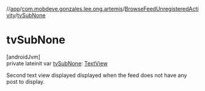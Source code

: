 //[app](../../../index.md)/[com.mobdeve.gonzales.lee.ong.artemis](../index.md)/[BrowseFeedUnregisteredActivity](index.md)/[tvSubNone](tv-sub-none.md)

# tvSubNone

[androidJvm]\
private lateinit var [tvSubNone](tv-sub-none.md): [TextView](https://developer.android.com/reference/kotlin/android/widget/TextView.html)

Second text view displayed displayed when the feed does not have any post to display.
